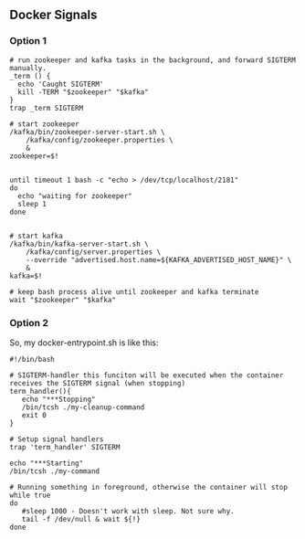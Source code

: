## Docker Signals

### Option 1

    # run zookeeper and kafka tasks in the background, and forward SIGTERM manually.
    _term () {
      echo 'Caught SIGTERM'
      kill -TERM "$zookeeper" "$kafka"
    }
    trap _term SIGTERM

    # start zookeeper
    /kafka/bin/zookeeper-server-start.sh \
        /kafka/config/zookeeper.properties \
        &
    zookeeper=$!


    until timeout 1 bash -c "echo > /dev/tcp/localhost/2181"
    do
      echo "waiting for zookeeper"
      sleep 1
    done


    # start kafka
    /kafka/bin/kafka-server-start.sh \
        /kafka/config/server.properties \
        --override "advertised.host.name=${KAFKA_ADVERTISED_HOST_NAME}" \
        &
    kafka=$!

    # keep bash process alive until zookeeper and kafka terminate
    wait "$zookeeper" "$kafka"

### Option 2

So, my docker-entrypoint.sh is like this:

    #!/bin/bash

    # SIGTERM-handler this funciton will be executed when the container receives the SIGTERM signal (when stopping)
    term_handler(){
       echo "***Stopping"
       /bin/tcsh ./my-cleanup-command
       exit 0
    }

    # Setup signal handlers
    trap 'term_handler' SIGTERM

    echo "***Starting"
    /bin/tcsh ./my-command

    # Running something in foreground, otherwise the container will stop
    while true
    do
       #sleep 1000 - Doesn't work with sleep. Not sure why.
       tail -f /dev/null & wait ${!}
    done